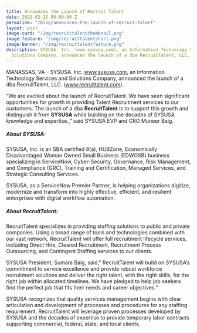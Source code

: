 ```yaml
---
title: Announces the Launch of Recruit Talent
date: 2023-02-15 00:00:00 Z
permalink: "/blog/announces-the-launch-of-recruit-talent"
layout: post
image-card: "/img/recruittalentthumbnail.png"
image-feature: "/img/recruittalentshort.png"
image-banner: "/img/recruittalentfeature.png"
description: SYSUSA. Inc. (www.sysusa.com), an Information Technology Services and
  Solutions Company, announced the launch of a dba RecruitTalent, LLC. (www.recruittalent.com).
---
```


MANASSAS, VA – SYSUSA. Inc. www.sysusa.com, an Information Technology Services and Solutions Company, announced the launch of a dba RecruitTalent, LLC. (www.recruittalent.com).

“We are excited about the launch of RecruitTalent. We have seen significant opportunities for growth in providing Talent Recruitment services to our customers. The launch of a dba **RecruitTalent** is to support this growth and distinguish it from **SYSUSA** while building on the decades of SYSUSA knowledge and expertise.,” said SYSUSA EVP and CRO Muneer Baig.
##### About SYSUSA:

SYSUSA, Inc. is an SBA certified 8(a), HUBZone, Economically Disadvantaged Woman Owned Small Business (EDWOSB) business specializing in ServiceNow, Cyber-Security, Governance, Risk Management, and Compliance (GRC), Training and Certification, Managed Services, and Strategic Consulting Services.

SYSUSA, as a ServiceNow Premier Partner, is helping organizations digitize, modernize and transform into highly effective, efficient, and resilient enterprises with digital workflow automation.

##### About RecruitTalent:

RecruitTalent specializes in providing staffing solutions to public and private companies. Using a broad range of tools and technologies combined with our vast network, RecruitTalent will offer full recruitment lifecycle services, including Direct Hire, Cleared Recruitment, Recruitment Process Outsourcing, and Contingent Staffing services to our clients.

SYSUSA President, Sumara Baig, said,” RecruitTalent will build on SYSUSA’s commitment to service excellence and provide robust workforce recruitment solutions and deliver the right talent, with the right skills, for the right job within allocated timelines. We have pledged to help job seekers find the perfect job that fits their needs and career objectives.”

SYSUSA recognizes that quality services management begins with clear articulation and development of processes and procedures for any staffing requirement. RecruitTalent will leverage proven processes developed by SYSUSA and the decades of expertise to provide temporary labor contracts supporting commercial, federal, state, and local clients.